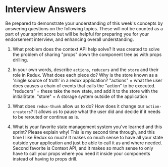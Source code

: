 # Interview Answers
Be prepared to demonstrate your understanding of this week's concepts by answering questions on the following topics. These will not be counted as a part of your sprint score but will be helpful for preparing you for your endorsement interview, and enhancing overall understanding.

1. What problem does the context API help solve?
It was created to solve the problem of sharing "props" down the component tree as with props drilling.

2. In your own words, describe `actions`, `reducers` and the `store` and their role in Redux. What does each piece do? Why is the store known as a 'single source of truth' in a redux application?
"actions" = what the user does causes a chain of events that calls the "action" to be executed.
"reducers" = these take the new state, and add it to the store with the initialState.
"store" = A storage system outside of the application

3. What does `redux-thunk` allow us to do? How does it change our `action-creators`?
It allows us to pause what the user did and decide if it needs to be rerouted or continue as is.

4. What is your favorite state management system you've learned and this sprint? Please explain why!
This is my second time through, and this time I like Redux so much! It makes so much sense to have all your state outside your application and just be able to call it as and where needed. Second favorite is Context API, and it makes so much sense to only have to call your props where you need it inside your components instead of having to props drill. 